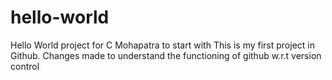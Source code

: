 # hello-world
Hello World project for C Mohapatra to start with
This is my first project in Github. Changes made to understand the functioning of github w.r.t version control
